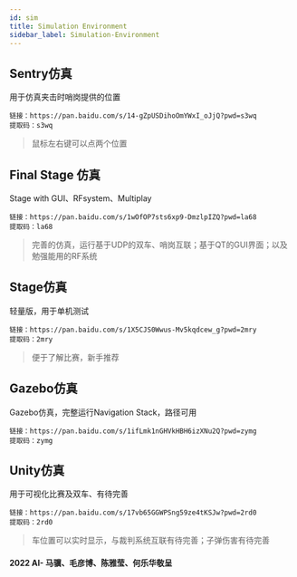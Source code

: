 ```yaml
---
id: sim
title: Simulation Environment
sidebar_label: Simulation-Environment
---
```


## Sentry仿真
用于仿真夹击时哨岗提供的位置

    链接：https://pan.baidu.com/s/14-gZpUSDihoOmYWxI_oJjQ?pwd=s3wq 
    提取码：s3wq
> 鼠标左右键可以点两个位置

## Final Stage 仿真
Stage with GUI、RFsystem、Multiplay

    链接：https://pan.baidu.com/s/1wOfOP7sts6xp9-DmzlpIZQ?pwd=la68 
    提取码：la68

> 完善的仿真，运行基于UDP的双车、哨岗互联；基于QT的GUI界面；以及勉强能用的RF系统

## Stage仿真
轻量版，用于单机测试

    链接：https://pan.baidu.com/s/1X5CJS0Wwus-Mv5kqdcew_g?pwd=2mry 
    提取码：2mry

> 便于了解比赛，新手推荐

## Gazebo仿真
Gazebo仿真，完整运行Navigation Stack，路径可用

    链接：https://pan.baidu.com/s/1ifLmk1nGHVkHBH6izXNu2Q?pwd=zymg 
    提取码：zymg

## Unity仿真
用于可视化比赛及双车、有待完善

    链接：https://pan.baidu.com/s/17vb65GGWPSng59ze4tKSJw?pwd=2rd0 
    提取码：2rd0

> 车位置可以实时显示，与裁判系统互联有待完善；子弹伤害有待完善

<!-- <div style="text-align: right">  </div> -->
#### 2022 AI- 马骥、毛彦博、陈雅莹、何乐华敬呈 